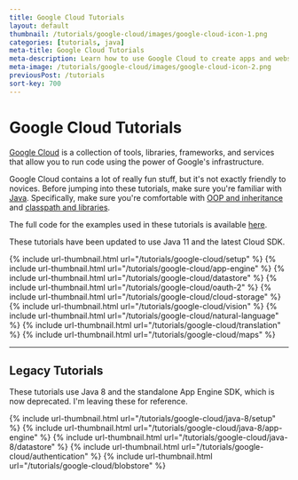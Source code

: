 ```yaml
---
title: Google Cloud Tutorials
layout: default
thumbnail: /tutorials/google-cloud/images/google-cloud-icon-1.png
categories: [tutorials, java]
meta-title: Google Cloud Tutorials
meta-description: Learn how to use Google Cloud to create apps and websites!
meta-image: /tutorials/google-cloud/images/google-cloud-icon-2.png
previousPost: /tutorials
sort-key: 700
---
```


# Google Cloud Tutorials

[Google Cloud](https://cloud.google.com/) is a collection of tools, libraries, frameworks, and services that allow you to run code using the power of Google's infrastructure.

Google Cloud contains a lot of really fun stuff, but it's not exactly friendly to novices. Before jumping into these tutorials, make sure you're familiar with [Java](/tutorials/java). Specifically, make sure you're comfortable with [OOP and inheritance](/tutorials/java/inheritance) and [classpath and libraries](/tutorials/java/libraries).

The full code for the examples used in these tutorials is available [here](https://github.com/KevinWorkman/GoogleCloudExamples).

These tutorials have been updated to use Java 11 and the latest Cloud SDK.

<div class="thumbnail-link-container">
{% include url-thumbnail.html url="/tutorials/google-cloud/setup" %}
{% include url-thumbnail.html url="/tutorials/google-cloud/app-engine" %}
{% include url-thumbnail.html url="/tutorials/google-cloud/datastore" %}
{% include url-thumbnail.html url="/tutorials/google-cloud/oauth-2" %}
{% include url-thumbnail.html url="/tutorials/google-cloud/cloud-storage" %}
{% include url-thumbnail.html url="/tutorials/google-cloud/vision" %}
{% include url-thumbnail.html url="/tutorials/google-cloud/natural-language" %}
{% include url-thumbnail.html url="/tutorials/google-cloud/translation" %}
{% include url-thumbnail.html url="/tutorials/google-cloud/maps" %}
</div>

---

## Legacy Tutorials

These tutorials use Java 8 and the standalone App Engine SDK, which is now deprecated. I'm leaving these for reference.

<div class="thumbnail-link-container">
{% include url-thumbnail.html url="/tutorials/google-cloud/java-8/setup" %}
{% include url-thumbnail.html url="/tutorials/google-cloud/java-8/app-engine" %}
{% include url-thumbnail.html url="/tutorials/google-cloud/java-8/datastore" %}
{% include url-thumbnail.html url="/tutorials/google-cloud/authentication" %}
{% include url-thumbnail.html url="/tutorials/google-cloud/blobstore" %}
</div>